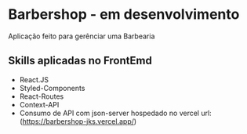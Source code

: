 # Barbershop - em desenvolvimento 

Aplicação feito para gerênciar uma Barbearia

## Skills aplicadas no FrontEmd

- React.JS
- Styled-Components
- React-Routes
- Context-API
- Consumo de API com json-server hospedado no vercel url:(https://barbershop-jks.vercel.app/)





